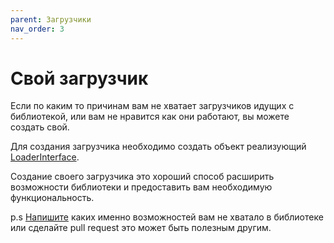 ```yaml
---
parent: Загрузчики
nav_order: 3
---
```


# Свой загрузчик

Если по каким то причинам вам не хватает загрузчиков идущих с библиотекой, или вам не нравится как они работают, 
вы можете создать свой.

Для создания загрузчика необходимо создать объект реализующий 
[LoaderInterface](https://github.com/cekta/di/blob/master/src/LoaderInterface.php).

Создание своего загрузчика это хороший способ расширить возможности библиотеки и предоставить вам необходимую 
функциональность.

p.s [Напишите](https://github.com/cekta/di/issues/new) каких именно возможностей вам не хватало в библиотеке или 
сделайте pull request это может быть полезным другим.
